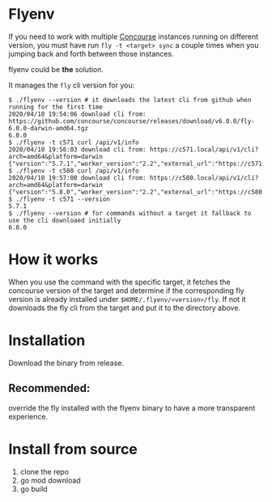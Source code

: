# Flyenv

If you need to work with multiple [Concourse](https://concourse-ci.org/) instances running on different version, 
you must have run `fly -t <target> sync` a couple times when you jumping back and forth between those instances.

flyenv could be **the** solution.

It manages the `fly` cli version for you:

```
$ ./flyenv --version # it downloads the latest cli from github when running for the first time
2020/04/10 19:54:06 download cli from: https://github.com/concourse/concourse/releases/download/v6.0.0/fly-6.0.0-darwin-amd64.tgz
6.0.0
$ ./flyenv -t c571 curl /api/v1/info
2020/04/10 19:56:03 download cli from: https://c571.local/api/v1/cli?arch=amd64&platform=darwin
{"version":"5.7.1","worker_version":"2.2","external_url":"https://c571.local"}
$ ./flyenv -t c580 curl /api/v1/info
2020/04/10 19:57:00 download cli from: https://c580.local/api/v1/cli?arch=amd64&platform=darwin
{"version":"5.8.0","worker_version":"2.2","external_url":"https://c580.local"}
$ ./flyenv -t c571 --version
5.7.1
$ ./flyenv --version # for commands without a target it fallback to use the cli downloaed initially 
6.0.0
```

# How it works
When you use the command with the specific target, it fetches the concourse version of the target and determine if the
corresponding fly version is already installed under `$HOME/.flyenv/<version>/fly`. If not it downloads the fly cli
from the target and put it to the directory above.

# Installation

Download the binary from release.

## Recommended: 
override the fly installed with the flyenv binary to have a more transparent experience. 

# Install from source
 
1. clone the repo
1. go mod download
1. go build
